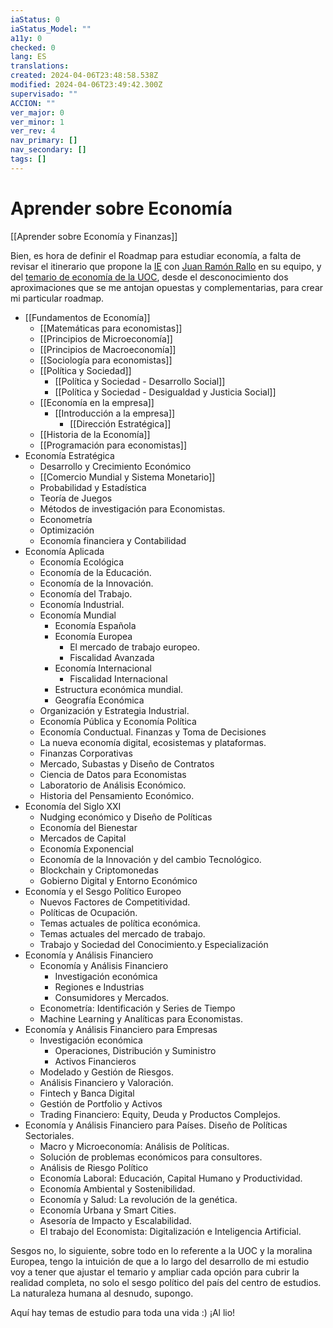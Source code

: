 ```yaml
---
iaStatus: 0
iaStatus_Model: ""
a11y: 0
checked: 0
lang: ES
translations: 
created: 2024-04-06T23:48:58.538Z
modified: 2024-04-06T23:49:42.300Z
supervisado: ""
ACCION: ""
ver_major: 0
ver_minor: 1
ver_rev: 4
nav_primary: []
nav_secondary: []
tags: []
---
```

# Aprender sobre Economía

[[Aprender sobre Economía y Finanzas]]

Bien, es hora de definir el Roadmap para estudiar economía, a falta de revisar el itinerario que propone la [IE](\"https://www.ie.edu/university/studies/academic-programs/bachelor-economics/study-plan/#program-menu\") con [Juan Ramón Rallo](\"https://www.linkedin.com/in/juan-ram%C3%B3n-rallo-juli%C3%A1n-544b6b57/\") en su equipo, y del [temario de economía de la UOC](\"https://estudios.uoc.edu/es/grados/economia/plan-estudios\"), desde el desconocimiento dos aproximaciones que se me antojan opuestas y complementarias, para crear mi particular roadmap.

- [[Fundamentos de Economía]]
	- [[Matemáticas para economistas]] 
	- [[Principios de Microeconomía]]
	- [[Principios de Macroeconomía]]
	- [[Sociología para economistas]]
	- [[Política y Sociedad]]
		- [[Política y Sociedad - Desarrollo Social]]
		- [[Política y Sociedad - Desigualdad y Justicia Social]]
	- [[Economía en la empresa]]
		- [[Introducción a la empresa]]
	        - [[Dirección Estratégica]]
	- [[Historia de la Economía]]
	- [[Programación para economistas]]
- Economía Estratégica
	- Desarrollo y Crecimiento Económico
	- [[Comercio Mundial y Sistema Monetario]]
	- Probabilidad y Estadística
	- Teoría de Juegos
	- Métodos de investigación para Economistas.
	- Econometría
	- Optimización
	- Economía financiera y Contabilidad
- Economía Aplicada
	- Economía Ecológica
	- Economía de la Educación.
	- Economía de la Innovación.
	- Economía del Trabajo.
	- Economía Industrial.
	- Economía Mundial
		- Economía Española
		- Economía Europea
			- El mercado de trabajo europeo.
			- Fiscalidad Avanzada
		- Economía Internacional
			- Fiscalidad Internacional
		- Estructura económica mundial.
		- Geografía Económica
	- Organización y Estrategia Industrial.
	- Economía Pública y Economía Política
	- Economía Conductual. Finanzas y Toma de Decisiones
	- La nueva economía digital, ecosistemas y plataformas.
	- Finanzas Corporativas
	- Mercado, Subastas y Diseño de Contratos
	- Ciencia de Datos para Economistas
	- Laboratorio de Análisis Económico.
	- Historia del Pensamiento Económico.
- Economía del Siglo XXI
	- Nudging económico y Diseño de Políticas
	- Economía del Bienestar
	- Mercados de Capital
	- Economía Exponencial
	- Economía de la Innovación y del cambio Tecnológico.
	- Blockchain y Criptomonedas
	- Gobierno Digital y Entorno Económico
- Economía y el Sesgo Político Europeo
	- Nuevos Factores de Competitividad.
	- Políticas de Ocupación.
	- Temas actuales de política económica.
	- Temas actuales del mercado de trabajo.
	- Trabajo y Sociedad del Conocimiento.y Especialización
- Economía y Análisis Financiero
	- Economía y Análisis Financiero
		- Investigación económica
		- Regiones e Industrias
		- Consumidores y Mercados.
	- Econometría: Identificación y Series de Tiempo
	- Machine Learning y Analíticas para Economistas.
- Economía y Análisis Financiero para Empresas
	- Investigación económica
		- Operaciones, Distribución y Suministro
		- Activos Financieros
	- Modelado y Gestión de Riesgos.
	- Análisis Financiero y Valoración.
	- Fintech y Banca Digital
	- Gestión de Portfolio y Activos
	- Trading Financiero: Equity, Deuda y Productos Complejos.
- Economía y Análisis Financiero para Países. Diseño de Políticas Sectoriales.
	- Macro y Microeconomía: Análisis de Políticas.
	- Solución de problemas económicos para consultores.
	- Análisis de Riesgo Político
	- Economía Laboral: Educación, Capital Humano y Productividad.
	- Economía Ambiental y Sostenibilidad.
	- Economía y Salud: La revolución de la genética.
	- Economía Urbana y Smart Cities.
	- Asesoría de Impacto y Escalabilidad.
	- El trabajo del Economista: Digitalización e Inteligencia Artificial.

Sesgos no, lo siguiente, sobre todo en lo referente a la UOC y la moralina Europea, tengo la intuición de que a lo largo del desarrollo de mi estudio voy a tener que ajustar el temario y ampliar cada opción para cubrir la realidad completa, no solo el sesgo político del país del centro de estudios. La naturaleza humana al desnudo, supongo.

Aquí hay temas de estudio para toda una vida :) ¡Al lio!